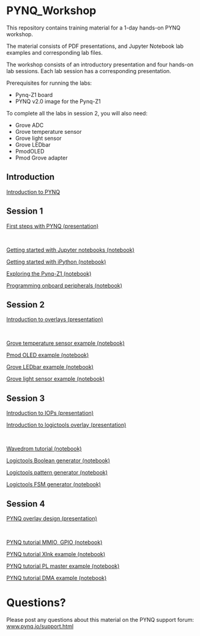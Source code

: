 # PYNQ_Workshop

This repository contains training material for a 1-day hands-on PYNQ workshop. 

The material consists of PDF presentations, and Jupyter Notebook lab examples and corresponding lab files. 

The workshop consists of an introductory presentation and four hands-on lab sessions. Each lab session has a corresponding presentation. 



Prerequisites for running the labs:

* Pynq-Z1 board
* PYNQ v2.0 image for the Pynq-Z1

To complete all the labs in session 2, you will also need:

* Grove ADC
* Grove temperature sensor
* Grove light sensor
* Grove LEDbar
* PmodOLED
* Pmod Grove adapter

## Introduction

<a href="01_PYNQ_Workshop_introduction.pdf">Introduction to PYNQ<a/>

## Session 1

<a href="Session_1/PYNQ_Workshop_First_steps.pdf">First steps with PYNQ (presentation)<a/>

<br>

<a href="Session_1/1_getting_started_with_Jupyter_Notebooks.ipynb">Getting started with Jupyter notebooks (notebook)</a>

<a href="Session_1/2_getting_started_with_IPython.ipynb">Getting started with iPython (notebook)</a>

<a href="Session_1/3_Exploring_PYNQ-Z1.ipynb">Exploring the Pynq-Z1 (notebook)</a>

<a href="Session_1/4_Programming_onboard_peripherals.ipynb">Programming onboard peripherals (notebook)</a>

## Session 2

<a href="Session_2/PYNQ_Workshop_Introduction_To_Overlays.pdf">Introduction to overlays (presentation)<a/>

<br>


<a href="Session_2/1_pmod_grove_tmp.ipynb">Grove temperature sensor example (notebook)</a>

<a href="Session_2/2_pmod_oled_example.ipynb">Pmod OLED example (notebook)</a>

<a href="Session_2/3_pmod_grove_ledbar.ipynb">Grove LEDbar example (notebook)</a>

<a href="Session_2/4_pmod_grove_light.ipynb">Grove light sensor example (notebook)</a>

## Session 3

<a href="Session_3/PYNQ_Workshop_IOPs.pdf">Introduction to IOPs (presentation)<a/>

<a href="Session_3/PYNQ_Workshop_logictools.pdf">Introduction to logictools overlay (presentation)<a/>

<br>

<a href="Session_3/1_wavedrom_tutorial.ipynb">Wavedrom tutorial (notebook)</a>

<a href="Session_3/2_boolean_generator.ipynb">Logictools Boolean generator (notebook)</a>

<a href="Session_3/3_pattern_generator.ipynb">Logictools pattern generator (notebook)</a>

<a href="Session_3/4_fsm_generator.ipynb">Logictools FSM generator (notebook)</a>

## Session 4

<a href="Session_4/PYNQ_Workshop_overlay_design_methodology.pdf">PYNQ overlay design (presentation)<a/>

<br>


<a href="Session_4/1_pynqtutorial_gpio_mmio.ipynb">PYNQ tutorial MMIO, GPIO (notebook)</a>

<a href="Session_4/2_basic_xlnk_example.ipynb">PYNQ tutorial Xlnk example (notebook)</a>

<a href="Session_4/3_xlnk_with_pl_master_example.ipynb">PYNQ tutorial PL master example (notebook)</a>

<a href="Session_4/4_pynqtutorial_dma.ipynb">PYNQ tutorial DMA example (notebook)</a>

# Questions?

Please post any questions about this material on the PYNQ support forum: www.pynq.io/support.html
